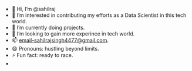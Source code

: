 - 👋 Hi, I’m @sahilraj
- 👀 I’m interested in contributing my efforts as a Data Scientist in this tech world.
- 🌱 I’m currently doing projects. 
- 💞️ I’m looking to gain more experince in tech world.
- 📫 email-sahilrajsingh4477@gmail.com.
- 😄 Pronouns: hustling beyond limits.
- ⚡ Fun fact: ready to race.
-  

<!---
joeyanoi/joeyanoi is a ✨ special ✨ repository because its `README.md` (this file) appears on your GitHub profile.
You can click the Preview link to take a look at your changes.
--->
